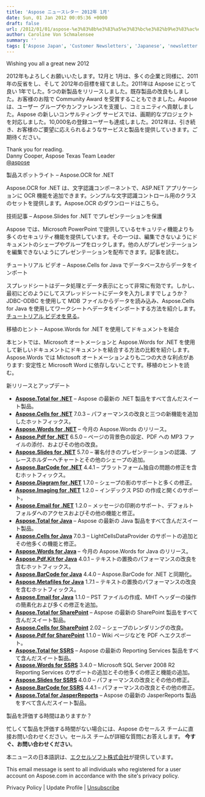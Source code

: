 ```yaml
---
title: 'Aspose ニュースレター 2012年 1月'
date: Sun, 01 Jan 2012 00:05:36 +0000
draft: false
url: /2012/01/01/aspose-%e3%83%8b%e3%83%a5%e3%83%bc%e3%82%b9%e3%83%ac%e3%82%bf%e3%83%bc-2012%e5%b9%b4-1%e6%9c%88/
author: Caroline Von Schmalensee
summary: ''
tags: ['Aspose Japan', 'Customer Newsletters', 'Japanese', 'newsletter']
---
```


Wishing you all a great new 2012

2012年もよろしくお願いいたします。12月と 1月は、多くの企業と同様に、2011年の反省をし、そして 2012年の目標を経てました。2011年は Aspose にとって良い 1年でした。5つの新製品をリリースしました。既存製品の改良もしました。お客様のお陰で Community Award を受賞することもできました。Aspose は、ユーザー グループやカンファレンスを支援し、コミュニティへ貢献しました。Aspose の新しいコンサルティング サービスでは、画期的なプロジェクトを対応しました。10,000名の登録ユーザーも達成しました。2012年は、引き続き、お客様のご要望に応えられるようなサービスと製品を提供していきます。ご期待ください。

Thank you for reading.  
Danny Cooper, Aspose Texas Team Leader  
[@aspose][1]

製品スポットライト – Aspose.OCR for .NET

Aspose.OCR for .NET は、文字認識コンポーネントで、ASP.NET アプリケーションに OCR 機能を追加できます。シンプルな文字認識コントロール用のクラスのセットを提供します。Aspose.OCR のダウンロードはこちら。

技術記事 – Aspose.Slides for .NET でプレゼンテーションを保護

Aspose では、Microsoft PowerPoint で提供しているセキュリティ機能よりも多くのセキュリティ機能を提供しています。その一つは、編集できないようにドキュメントのシェープやグループをロックします。他の人がプレゼンテーションを編集できないようにプレゼンテーションを配布できます。記事を読む。

チュートリアル ビデオ – Aspose.Cells for Java でデータベースからデータをインポート

[](https://docs.aspose.com/display/wordsjava/Home)スプレッドシートはデータ処理とデータ表示にとって非常に有効です。しかし、最初にどのようにしてスプレッドシートにデータを入力しますでしょうか？ JDBC-ODBC を使用して MDB ファイルからデータを読み込み、Aspose.Cells for Java を使用してワークシートへデータをインポートする方法を紹介します。[チュートリアル ビデオを見る][2]。

移植のヒント – Aspose.Words for .NET を使用してドキュメントを結合

本ヒントでは、Microsoft オートメーションと Aspose.Words for .NET を使用して新しいドキュメントにドキュメントを結合する方法の比較を紹介します。Aspose.Words では Mictosoft オートメーションよりも二つの大きな利点があります: 安定性と Microsoft Word に依存しないことです。移植のヒントを読む。

新リリースとアップデート

*   [**Aspose.Total for .NET**][3] – Aspose の最新の .NET 製品をすべて含んだスイート製品。
*   [**Aspose.Cells for .NET**][4] 7.0.3 – パフォーマンスの改良と三つの新機能を追加したホットフィックス。
*   [**Aspose.Words for .NET**][5] – 今月の Aspose.Words のリリース。
*   [**Aspose.Pdf for .NET**][6] 6.5.0 – ページの背景色の設定、PDF への MP3 ファイルの添付、およびその他の改良。
*   [**Aspose.Slides for .NET**][7] 5.7.0 – 署名付きのプレゼンテーションの認識、プレースホルダーへチャートとその他のシェープの追加。
*   [**Aspose.BarCode for .NET**][8] 4.4.1 – プラットフォーム独自の問題の修正を含むホットフィックス。
*   [**Aspose.Diagram for .NET**][9] 1.7.0 – シェープの影のサポートと多くの修正。
*   [**Aspose.Imaging for .NET**][10] 1.2.0 – インデックス PSD の作成と開くのサポート。
*   [**Aspose.Email for .NET**][11] 1.2.0 – メッセージの印刷のサポート、デフォルト フォルダへのアクセスおよびその他の機能と修正。
*   [**Aspose.Total for Java**][12] – Aspose の最新の Java 製品をすべて含んだスイート製品。
*   [**Aspose.Cells for Java**][13] 7.0.3 – LightCellsDataProvider のサポートの追加とその他多くの機能と修正。
*   [**Aspose.Words for Java**][14] – 今月の Aspose.Words for Java のリリース。
*   [**Aspose.Pdf.Kit for Java**][15] 4.0.1 – テキストの置換のパフォーマンスの改良を含むホットフィックス。
*   [**Aspose.BarCode for Java**][16] 4.4.0 – Aspose.BarCode for .NET と同期化。
*   [**Aspose.Metafiles for Java**][17] 1.7.1 – テキストの置換のパフォーマンスの改良を含むホットフィックス。
*   [**Aspose.Email for Java**][18] 1.1.0 – PST ファイルの作成、MHT ヘッダーの操作の簡素化および多くの修正を追加。
*   [**Aspose.Total for SharePoint**][19] – Aspose の最新の SharePoint 製品をすべて含んだスイート製品。
*   [**Aspose.Cells for SharePoint**][20] 2.02 – シェープのレンダリングの改良。
*   [**Aspose.Pdf for SharePoint**][21] 1.1.0 – Wiki ページなどを PDF へエクスポート。
*   [**Aspose.Total for SSRS**][22] – Aspose の最新の Reporting Services 製品をすべて含んだスイート製品。
*   [**Aspose.Words for SSRS**][23] 3.4.0 – Microsoft SQL Server 2008 R2 Reporting Services のサポートの追加とその他多くの修正と機能の追加。
*   [**Aspose.Slides for SSRS**][24] 4.0.0 – パフォーマンスの改良とその他の修正。
*   [**Aspose.BarCode for SSRS**][25] 4.4.1 – パフォーマンスの改良とその他の修正。
*   [**Aspose.Total for JasperReports**][26] – Aspose の最新の JasperReports 製品をすべて含んだスイート製品。

製品を評価する時間はありますか？

忙しくて製品を評価する時間がない場合には、Aspose のセールス チームに直接お問い合わせください。セールス チームが詳細な質問にお答えします。 **今すぐ、お問い合わせください**。

本ニュースの日本語訳は、[エクセルソフト株式会社][27]が提供しています。

This email message is sent to all individuals who registered for a user account on Aspose.com in accordance with the site's privacy policy.  
  
Privacy Policy | Update Profile | [Unsubscribe][28]




[1]: http://twitter.com/#!/aspose
[2]: https://docs.aspose.com/display/wordsjava/Home
[3]: http://www.aspose.com/community/files/default.aspx
[4]: http://www.aspose.com/community/files/default.aspx
[5]: http://www.aspose.com/community/files/default.aspx
[6]: http://www.aspose.com/community/files/default.aspx
[7]: http://www.aspose.com/community/files/default.aspx
[8]: http://www.aspose.com/community/files/default.aspx
[9]: http://www.aspose.com/community/files/default.aspx
[10]: http://www.aspose.com/community/files/default.aspx
[11]: http://www.aspose.com/community/files/default.aspx
[12]: http://www.aspose.com/community/files/default.aspx
[13]: http://www.aspose.com/community/files/default.aspx
[14]: http://www.aspose.com/community/files/default.aspx
[15]: http://www.aspose.com/community/files/default.aspx
[16]: http://www.aspose.com/community/files/default.aspx
[17]: http://www.aspose.com/community/files/default.aspx
[18]: http://www.aspose.com/community/files/default.aspx
[19]: http://www.aspose.com/community/files/default.aspx
[20]: http://www.aspose.com/community/files/default.aspx
[21]: http://www.aspose.com/community/files/default.aspx
[22]: http://www.aspose.com/community/files/default.aspx
[23]: http://www.aspose.com/community/files/default.aspx
[24]: http://www.aspose.com/community/files/default.aspx
[25]: http://www.aspose.com/community/files/default.aspx
[26]: http://www.aspose.com/community/files/default.aspx
[27]: http://www.xlsoft.com/jp/products/aspose/index.html?asposenews
[28]: http://www.aspose.com/NewsLetter/RemoveMe.aspx?UserID=[UserID]



